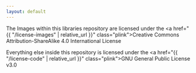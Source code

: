 ```yaml
---
layout: default
---
```


The Images within this libraries repository are licensed under the <a href="{{ "/license-images" | relative_url }}" class="plink">Creative Commons Attribution-ShareAlike 4.0 International License</a>

Everything else inside this repository is licensed under the <a href="{{ "/license-code" | relative_url }}" class="plink">GNU General Public License v3.0</a>


